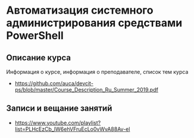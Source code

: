 # Автоматизация системного администрирования средствами PowerShell

## Описание курса

Информация о курсе, информация о преподавателе, список тем курса

* <https://github.com/auca/devcit-ps/blob/master/Course_Description_Ru_Summer_2019.pdf>

## Записи и вещание занятий

* <https://www.youtube.com/playlist?list=PLHcEzCb_lW6ehVFruEcLo0vWvA88Av-el>
